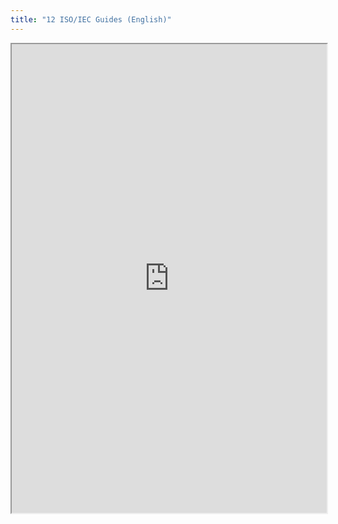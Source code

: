 ```yaml
---
title: "12 ISO/IEC Guides (English)"
---
```




<iframe height="750" width="100%" src="https://ewelton.github.io/ktest/wiki.html#12%20ISO/IEC%20Guides%20(English)"></iframe>

